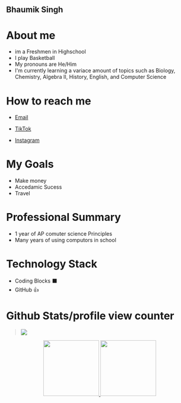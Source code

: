 ## Bhaumik Singh 


# About me 
- im a Freshmen in Highschool
- I play Basketball
- My pronouns are He/Him
- I'm currently learning a variace amount of topics such as Biology, Chemistry, Algebra II, History, English, and Computer Science

# How to reach me 
 - [Email](Bhaumiksingh11@gmail.com) 

- [TikTok](https://www.tiktok.com/@idk.what.to.make.my.nam1?_r=1&_d=dai58ah9f9ce76&sec_uid=MS4wLjABAAAA5ZUQC1_Fi7V02enDf2ftxpVzylkTx7X-IVehhYtFqEWgl3A7quqzS-tLKCR-s1QB&share_author_id=6788991552069829637&sharer_language=en&source=h5_m&u_code=dai5864b6cchhm&ug_btm=b8727,b0&social_share_type=4&utm_source=copy&sec_user_id=MS4wLjABAAAA5ZUQC1_Fi7V02enDf2ftxpVzylkTx7X-IVehhYtFqEWgl3A7quqzS-tLKCR-s1QB&tt_from=copy&utm_medium=ios&utm_campaign=client_share&enable_checksum=1&user_id=6788991552069829637&share_link_id=4886626C-B4D3-48EC-B082-96EA347358FC&share_app_id=1233)

- [Instagram](https://www.instagram.com/singh.bhaumik)

# My Goals
- Make money
- Accedamic Sucess
- Travel


# Professional Summary
- 1 year of AP comuter science Principles
- Many years of using computors in school


# Technology Stack
- Coding Blocks ⬛
- GitHub 👍

# Github Stats/profile view counter

> ![](https://komarev.com/ghpvc/?username=AceCoder508374)

<p align='center'>
	   <a href="https://github-readme-stats.vercel.app/api?username=AceCoder508374&show_icons=true&count_private=true">
	       <img height=150 src="https://github-readme-stats.vercel.app/api?username=AceCoder508374&show_icons=true&count_private=true"/>
	   </a>
	   <a href="https://github.com/AceCoder508374/github-readme-stats">
	       <img height=150 src="https://github-readme-stats.vercel.app/api/top-langs/?username=AceCoder508374&layout=compact"/>
	   </a>
</p>



























